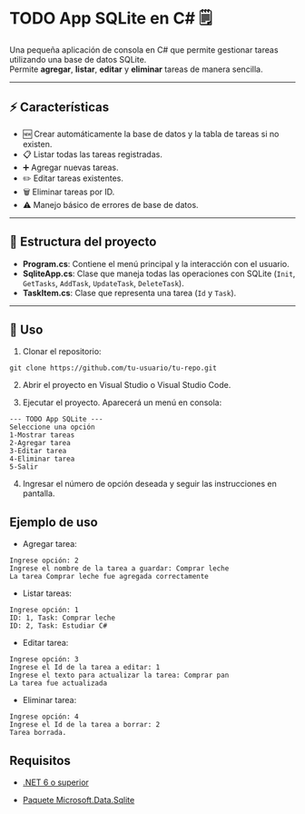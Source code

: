 # TODO App SQLite en C# 🗒️

Una pequeña aplicación de consola en C# que permite gestionar tareas utilizando una base de datos SQLite.  
Permite **agregar**, **listar**, **editar** y **eliminar** tareas de manera sencilla.

---

## ⚡ Características

- 🆕 Crear automáticamente la base de datos y la tabla de tareas si no existen.
- 📋 Listar todas las tareas registradas.
- ➕ Agregar nuevas tareas.
- ✏️ Editar tareas existentes.
- 🗑️ Eliminar tareas por ID.
- ⚠️ Manejo básico de errores de base de datos.

---

## 📂 Estructura del proyecto

- **Program.cs**: Contiene el menú principal y la interacción con el usuario.
- **SqliteApp.cs**: Clase que maneja todas las operaciones con SQLite (`Init`, `GetTasks`, `AddTask`, `UpdateTask`, `DeleteTask`).
- **TaskItem.cs**: Clase que representa una tarea (`Id` y `Task`).

---

## 🚀 Uso

1. Clonar el repositorio:

```
git clone https://github.com/tu-usuario/tu-repo.git
```
2. Abrir el proyecto en Visual Studio o Visual Studio Code.

3. Ejecutar el proyecto. Aparecerá un menú en consola:
```
--- TODO App SQLite ---
Seleccione una opción
1-Mostrar tareas
2-Agregar tarea
3-Editar tarea
4-Eliminar tarea
5-Salir
```
4. Ingresar el número de opción deseada y seguir las instrucciones en pantalla.

## Ejemplo de uso

- Agregar tarea:
``` 
Ingrese opción: 2
Ingrese el nombre de la tarea a guardar: Comprar leche
La tarea Comprar leche fue agregada correctamente
```
- Listar tareas:
```
Ingrese opción: 1
ID: 1, Task: Comprar leche
ID: 2, Task: Estudiar C#
```

- Editar tarea:
```
Ingrese opción: 3
Ingrese el Id de la tarea a editar: 1
Ingrese el texto para actualizar la tarea: Comprar pan
La tarea fue actualizada
```

- Eliminar tarea:
```
Ingrese opción: 4
Ingrese el Id de la tarea a borrar: 2
Tarea borrada.
```

## Requisitos
- [.NET 6 o superior](https://dotnet.microsoft.com/es-es/download)

- [Paquete Microsoft.Data.Sqlite](https://www.nuget.org/packages/Microsoft.Data.Sqlite/10.0.0-preview.7.25380.108)